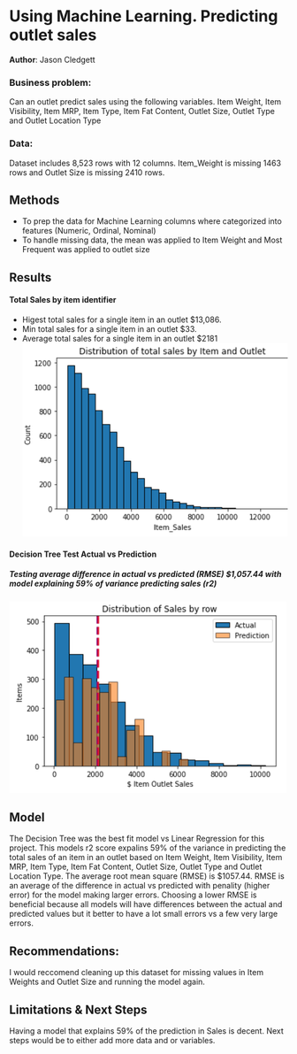 # Using Machine Learning. Predicting outlet sales 


**Author**: Jason Cledgett

### Business problem:

Can an outlet predict sales using the following variables. Item Weight, Item Visibility, Item MRP, Item Type, Item Fat Content, Outlet Size, Outlet Type and Outlet Location Type


### Data:
Dataset includes 8,523 rows with 12 columns. Item_Weight is missing 1463 rows and Outlet Size is missing 2410 rows. 


## Methods
- To prep the data for Machine Learning columns where categorized into features (Numeric, Ordinal, Nominal)
- To handle missing data, the mean was applied to Item Weight and Most Frequent was applied to outlet size

## Results

#### Total Sales by item identifier
- Higest total sales for a single item in an outlet $13,086. 
- Min total sales for a single item in an outlet $33.
- Average total sales for a single item in an outlet $2181
![Total Sales](https://github.com/cledgeja/coding_dojo/blob/749877ee5d2bb565440c4493dc8c197e2ace6d1c/Machine_Learning/Projects/images/total%20sales%20by%20item%20and%20outlet.png)


#### Decision Tree Test Actual vs Prediction
##### Testing average difference in actual vs predicted (RMSE) $1,057.44 with model explaining 59% of variance predicting sales (r2)
![Decision Tree](https://github.com/cledgeja/coding_dojo/blob/328b72115000eeeecd34f38996f3fccbc96b0423/Machine_Learning/Projects/images/Decision%20Tree%20Outlet%20Sales%20Analysis.png)

## Model

The Decision Tree was the best fit model vs Linear Regression for this project. This models r2 score expalins 59% of the variance in predicting the total sales of an item in an outlet based on Item Weight, Item Visibility, Item MRP, Item Type, Item Fat Content, Outlet Size, Outlet Type and Outlet Location Type. The average root mean square (RMSE) is $1057.44. RMSE is an average of the difference in actual vs predicted with penality (higher error) for the model making larger errors. Choosing a lower RMSE is beneficial because all models will have differences between the actual and predicted values but it better to have a lot small errors vs a few very large errors. 

## Recommendations:

I would reccomend cleaning up this dataset for missing values in Item Weights and Outlet Size and running the model again.


## Limitations & Next Steps

Having a model that explains 59% of the prediction in Sales is decent. Next steps would be to either add more data and or variables.
